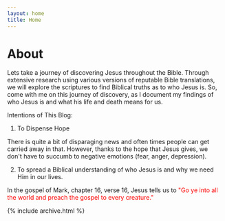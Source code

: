 ```yaml
---
layout: home
title: Home
---
```


# About

Lets take a journey of discovering Jesus throughout the Bible. Through extensive research using various versions of reputable Bible translations, we will explore the scriptures to find Biblical truths as to who Jesus is. So, come with me on this journey of discovery, as I document my findings of who Jesus is and what his life and death means for us. 

Intentions of This Blog:

1. To Dispense Hope
    
There is quite a bit of disparaging news and often times people can get carried away in that. However, thanks to the hope that Jesus gives, we don't have to succumb to negative emotions (fear, anger, depression).
    
2. To spread a Biblical understanding of who Jesus is and why we need Him in our lives.
    
 In the gospel of Mark, chapter 16, verse 16, Jesus tells us to <font color="red"> "Go ye into all the world and preach the gospel to every creature." </font>



{% include archive.html %}
